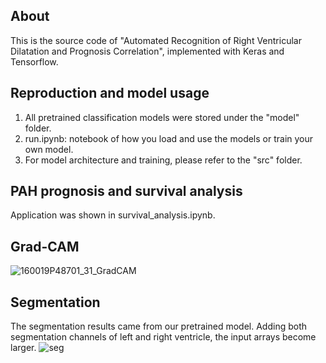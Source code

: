 ## About
This is the source code of "Automated Recognition of Right Ventricular Dilatation and Prognosis Correlation", implemented with Keras and Tensorflow.
## Reproduction and model usage
1. All pretrained classification models were stored under the "model" folder.
2. run.ipynb: notebook of how you load and use the models or train your own model.
3. For model architecture and training, please refer to the "src" folder.
## PAH prognosis and survival analysis
Application was shown in survival_analysis.ipynb.
## Grad-CAM
![160019P48701_31_GradCAM](https://github.com/Urania880519/RV-dilatation-DL/assets/95178070/bda6e07d-e536-4dba-96af-eec731fb12ad)
## Segmentation 
The segmentation results came from our pretrained model. Adding both segmentation channels of left and right ventricle, the input arrays become larger.
![seg](https://github.com/Urania880519/RV-dilatation-DL/assets/95178070/3459f58a-3095-40eb-9d78-a1523815b1bd)
